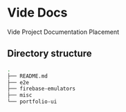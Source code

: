 # Vide Docs

Vide Project Documentation Placement

## Directory structure

```sh
.
├── README.md
├── e2e
├── firebase-emulators
├── misc
└── portfolio-ui
```

